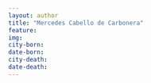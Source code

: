 ```yaml
---
layout: author
title: "Mercedes Cabello de Carbonera"
feature: 
img:
city-born: 
date-born: 
city-death: 
date-death:
---
```

